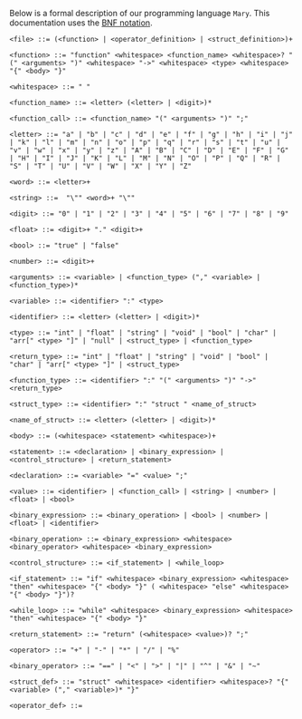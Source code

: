 Below is a formal description of our programming language `Mary`.
This documentation uses the [BNF notation](#https://letmegooglethat.com/?q=BNF+notation).

```BNF
<file> ::= (<function> | <operator_definition> | <struct_definition>)+

<function> ::= "function" <whitespace> <function_name> <whitespace>? "(" <arguments> ")" <whitespace> "->" <whitespace> <type> <whitespace> "{" <body> "}"

<whitespace> ::= " "

<function_name> ::= <letter> (<letter> | <digit>)*

<function_call> ::= <function_name> "(" <arguments> ")" ";"

<letter> ::= "a" | "b" | "c" | "d" | "e" | "f" | "g" | "h" | "i" | "j" | "k" | "l" | "m" | "n" | "o" | "p" | "q" | "r" | "s" | "t" | "u" | "v" | "w" | "x" | "y" | "z" | "A" | "B" | "C" | "D" | "E" | "F" | "G" | "H" | "I" | "J" | "K" | "L" | "M" | "N" | "O" | "P" | "Q" | "R" | "S" | "T" | "U" | "V" | "W" | "X" | "Y" | "Z"

<word> ::= <letter>+

<string> ::=  "\"" <word>+ "\""

<digit> ::= "0" | "1" | "2" | "3" | "4" | "5" | "6" | "7" | "8" | "9"

<float> ::= <digit>+ "." <digit>+

<bool> ::= "true" | "false"

<number> ::= <digit>+

<arguments> ::= <variable> | <function_type> ("," <variable> | <function_type>)*

<variable> ::= <identifier> ":" <type>

<identifier> ::= <letter> (<letter> | <digit>)*

<type> ::= "int" | "float" | "string" | "void" | "bool" | "char" | "arr[" <type> "]" | "null" | <struct_type> | <function_type>

<return_type> ::= "int" | "float" | "string" | "void" | "bool" | "char" | "arr[" <type> "]" | <struct_type>

<function_type> ::= <identifier> ":" "(" <arguments> ")" "->" <return_type>

<struct_type> ::= <identifier> ":" "struct " <name_of_struct>

<name_of_struct> ::= <letter> (<letter> | <digit>)*

<body> ::= (<whitespace> <statement> <whitespace>)+

<statement> ::= <declaration> | <binary_expression> | <control_structure> | <return_statement>

<declaration> ::= <variable> "=" <value> ";"

<value> ::= <identifier> | <function_call> | <string> | <number> | <float> | <bool>

<binary_expression> ::= <binary_operation> | <bool> | <number> | <float> | <identifier>

<binary_operation> ::= <binary_expression> <whitespace> <binary_operator> <whitespace> <binary_expression>

<control_structure> ::= <if_statement> | <while_loop>

<if_statement> ::= "if" <whitespace> <binary_expression> <whitespace> "then" <whitespace> "{" <body> "}" ( <whitespace> "else" <whitespace> "{" <body> "}")?

<while_loop> ::= "while" <whitespace> <binary_expression> <whitespace> "then" <whitespace> "{" <body> "}"

<return_statement> ::= "return" (<whitespace> <value>)? ";"

<operator> ::= "+" | "-" | "*" | "/" | "%"

<binary_operator> ::= "==" | "<" | ">" | "|" | "^" | "&" | "~"

<struct_def> ::= "struct" <whitespace> <identifier> <whitespace>? "{" <variable> ("," <variable>)* "}"

<operator_def> ::= 
```
<!-- todo mettre les operateurs [ '|', '^', '&', '~', '!', '$' , '.', '=', ':',] -->
<!-- todo ajouter les constraints dans tout les types -->
<!-- todo ajouter la definition pour définir les opérateurs -->
<!-- todo ajouter la definition pour définir les structures -->
<!-- todo ajouter la définition d'un fichier (<struct_def> | <function> | <operator_def>) -->
